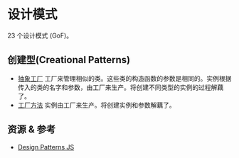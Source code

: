# 设计模式
23 个设计模式 (GoF)。

## 创建型(Creational Patterns)
* [抽象工厂](./creational/abstract-factory/index.spec.js) 工厂来管理相似的类。这些类的构造函数的参数是相同的。实例根据传入的类的名字和参数，由工厂来生产。将创建不同类型的实例的过程解藕了。
* [工厂方法](./creational/factory-method/index.spec.js) 实例由工厂来生产。将创建实例和参数解藕了。

## 资源 & 参考
* [Design Patterns JS](https://github.com/fbeline/design-patterns-JS)
